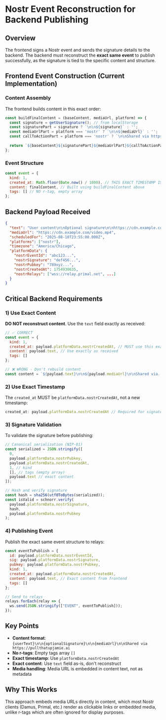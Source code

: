 # Nostr Event Reconstruction for Backend Publishing

## Overview
The frontend signs a Nostr event and sends the signature details to the backend. The backend must reconstruct the **exact same event** to publish successfully, as the signature is tied to the specific content and structure.

## Frontend Event Construction (Current Implementation)

### Content Assembly
The frontend builds content in this exact order:
```javascript
const buildFinalContent = (baseContent, mediaUrl, platform) => {
  const signature = getUserSignature(); // from localStorage
  const signaturePart = signature ? `\n\n${signature}` : '';
  const mediaUrlPart = platform === 'nostr' ? `\n\n${mediaUrl}` : '';
  const callToActionPart = platform === 'nostr' ? `\n\nShared via https://pullthatupjamie.ai` : '';
  
  return `${baseContent}${signaturePart}${mediaUrlPart}${callToActionPart}`;
};
```

### Event Structure
```javascript
const event = {
  kind: 1,
  created_at: Math.floor(Date.now() / 1000), // THIS EXACT TIMESTAMP IS SENT IN platformData.nostrCreatedAt
  content: finalContent, // Built using buildFinalContent above
  tags: [] // NO r-tag, empty array
};
```

## Backend Payload Received
```json
{
  "text": "User content\n\nOptional signature\n\nhttps://cdn.example.com/video.mp4\n\nShared via https://pullthatupjamie.ai",
  "mediaUrl": "https://cdn.example.com/video.mp4",
  "scheduledFor": "2025-08-10T23:55:00.000Z",
  "platforms": ["nostr"],
  "timezone": "America/Chicago",
  "platformData": {
    "nostrEventId": "abc123...",
    "nostrSignature": "def456...", 
    "nostrPubkey": "789xyz...",
    "nostrCreatedAt": 1754930635,
    "nostrRelays": ["wss://relay.primal.net", ...]
  }
}
```

## Critical Backend Requirements

### 1) Use Exact Content
**DO NOT reconstruct content**. Use the `text` field exactly as received:
```javascript
// ✅ CORRECT
const event = {
  kind: 1,
  created_at: payload.platformData.nostrCreatedAt, // MUST use this exact timestamp
  content: payload.text, // Use exactly as received
  tags: []
};

// ❌ WRONG - Don't rebuild content
const content = `${payload.text}\n\n${payload.mediaUrl}\n\nShared via...`; // Will break signature
```

### 2) Use Exact Timestamp
The `created_at` MUST be `platformData.nostrCreatedAt`, not a new timestamp:
```javascript
created_at: payload.platformData.nostrCreatedAt // Required for signature validation
```

### 3) Signature Validation
To validate the signature before publishing:
```javascript
// Canonical serialization (NIP-01)
const serialized = JSON.stringify([
  0,
  payload.platformData.nostrPubkey,
  payload.platformData.nostrCreatedAt,
  1, // kind
  [], // tags (empty array)
  payload.text // exact content
]);

// Hash and verify signature
const hash = sha256(utf8ToBytes(serialized));
const isValid = schnorr.verify(
  payload.platformData.nostrSignature,
  hash,
  payload.platformData.nostrPubkey
);
```

### 4) Publishing Event
Publish the exact same event structure to relays:
```javascript
const eventToPublish = {
  id: payload.platformData.nostrEventId,
  sig: payload.platformData.nostrSignature,
  pubkey: payload.platformData.nostrPubkey,
  kind: 1,
  created_at: payload.platformData.nostrCreatedAt,
  content: payload.text, // Exact content from frontend
  tags: []
};

// Send to relays
relays.forEach(relay => {
  ws.send(JSON.stringify(["EVENT", eventToPublish]));
});
```

## Key Points
- **Content format**: `{userText}\n\n{optionalSignature}\n\n{mediaUrl}\n\nShared via https://pullthatupjamie.ai`
- **No r-tags**: Empty tags array `[]`
- **Exact timestamp**: Use `platformData.nostrCreatedAt`
- **Exact content**: Use `text` field as-is, don't reconstruct
- **Media handling**: Media URL is embedded in content text, not as metadata

## Why This Works
This approach embeds media URLs directly in content, which most Nostr clients (Damus, Primal, etc.) render as clickable links or embedded media, unlike r-tags which are often ignored for display purposes.
